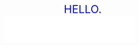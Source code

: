 <div style="text-align:center;">
    <span style="color: #000caf; font-size: 35px;">HELLO.</span>
</div>
<iframe frameborder="no" border="0" marginwidth="0" marginheight="0" width=420 height=86 src="//music.163.com/outchain/player?type=2&id=4877189&auto=0&height=66"></iframe>
